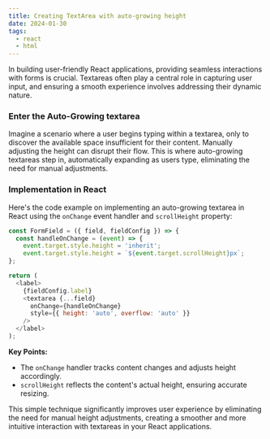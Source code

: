 ```yaml
---
title: Creating TextArea with auto-growing height
date: 2024-01-30
tags:
  - react
  - html
---
```


In building user-friendly React applications, providing seamless interactions with forms is crucial. Textareas often play a central role in capturing user input, and ensuring a smooth experience involves addressing their dynamic nature.


### **Enter the Auto-Growing textarea**


Imagine a scenario where a user begins typing within a textarea, only to discover the available space insufficient for their content. Manually adjusting the height can disrupt their flow. This is where auto-growing textareas step in, automatically expanding as users type, eliminating the need for manual adjustments.


### **Implementation in React**


Here's the code example on implementing an auto-growing textarea in React using the `onChange` event handler and `scrollHeight` property:


```javascript
const FormField = ({ field, fieldConfig }) => {
  const handleOnChange = (event) => {
    event.target.style.height = 'inherit';
    event.target.style.height = `${event.target.scrollHeight}px`;
};

return (
  <label>
    {fieldConfig.label}
    <textarea {...field} 
      onChange={handleOnChange} 
      style={{ height: 'auto', overflow: 'auto' }} 
    />
  </label>
);

```


**Key Points:**

- The `onChange` handler tracks content changes and adjusts height accordingly.
- `scrollHeight` reflects the content's actual height, ensuring accurate resizing.

This simple technique significantly improves user experience by eliminating the need for manual height adjustments, creating a smoother and more intuitive interaction with textareas in your React applications.


